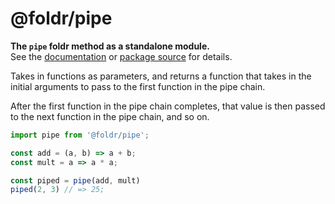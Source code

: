 # @foldr/pipe

**The `pipe` foldr method as a standalone module.**    
See the [documentation](http://foldr.com/0.0.0/pipe) or [package source](https:/github.com/CloudVessel/foldr/blob/master/packages/categories/pipe/src/index.js) for details.

Takes in functions as parameters, and returns a function
that takes in the initial arguments to pass to the first function in the pipe chain.

After the first function in the pipe chain completes, that value is then passed to the next
function in the pipe chain, and so on.

```js
import pipe from '@foldr/pipe';

const add = (a, b) => a + b;
const mult = a => a * a;

const piped = pipe(add, mult)
piped(2, 3) // => 25;
```
